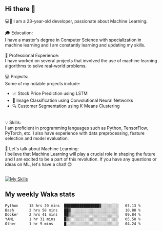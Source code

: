 ## Hi there 👋

💻🤖 I am a 23-year-old developer, passionate about Machine Learning.</br>

🎓 Education:</br>
I have a master's degree in Computer Science with specialization in machine learning and I am constantly learning and updating my skills.
</br></br>
💼 Professional Experience:</br>
I have worked on several projects that involved the use of machine learning algorithms to solve real-world problems.
</br></br>
💻 Projects:</br>
Some of my notable projects include:
</br>
- 📈 Stock Price Prediction using LSTM</br>
- 🤖 Image Classification using Convolutional Neural Networks</br>
- 🔍 Customer Segmentation using K-Means Clustering</br>
</br>
💡 Skills:</br>
I am proficient in programming languages such as Python, TensorFlow, PyTorch, etc. I also have experience with data preprocessing, feature selection and model evaluation.
</br></br>
💬 Let's talk about Machine Learning:</br>
I believe that Machine Learning will play a crucial role in shaping the future and I am excited to be a part of this revolution. If you have any questions or ideas on ML, let's have a chat! 😊
</br></br>

[![My Skills](https://skillicons.dev/icons?i=html,css,docker,express,figma,firebase,graphql,nodejs,react,ts,vue,py,pytorch)](https://skillicons.dev)

## My weekly Waka stats

<!--START_SECTION:waka-->

```txt
Python     18 hrs 20 mins  ████████████████▓░░░░░░░░   67.13 %
Bash       2 hrs 58 mins   ██▓░░░░░░░░░░░░░░░░░░░░░░   10.88 %
Docker     2 hrs 41 mins   ██▒░░░░░░░░░░░░░░░░░░░░░░   09.84 %
YAML       1 hr 31 mins    █▒░░░░░░░░░░░░░░░░░░░░░░░   05.58 %
Other      1 hr 9 mins     █░░░░░░░░░░░░░░░░░░░░░░░░   04.24 %
```

<!--END_SECTION:waka-->
